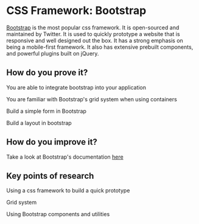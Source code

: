 # CSS Framework: Bootstrap

[Bootstrap](https://getbootstrap.com/) is the most popular css framework. It is open-sourced and maintained by Twitter. It is used to quickly prototype a website that is responsive and well designed out the box. It has a strong emphasis on being a mobile-first framework. It also has extensive prebuilt components, and powerful plugins built on jQuery.

## How do you prove it?

You are able to integrate bootstrap into your application

You are familiar with Bootstrap's grid system when using containers

Build a simple form in Bootstrap

Build a layout in bootstrap

## How do you improve it?

Take a look at Bootstrap's documentation [here](https://getbootstrap.com/docs/4.4/getting-started/introduction/)

## Key points of research

Using a css framework to build a quick prototype

Grid system

Using Bootstrap components and utilities
